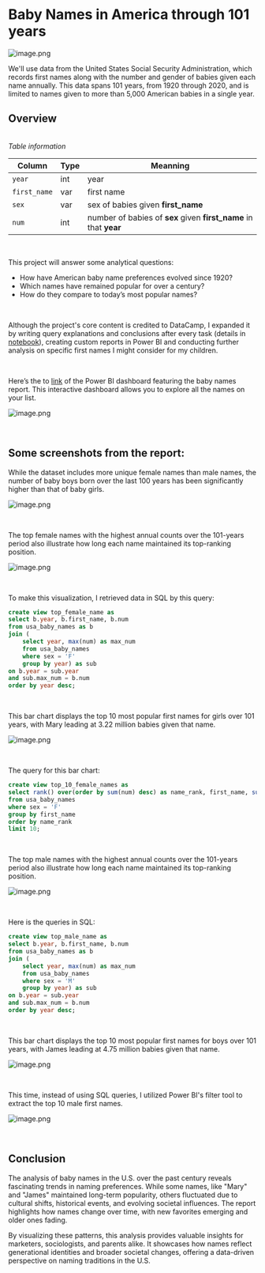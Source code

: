 # Baby Names in America through 101 years

![image.png](/baby-names/Images/names.png)

<p> We'll use data from the United States Social Security Administration, which records first names along with the number and gender of babies given each name annually. This data spans 101 years, from 1920 through 2020, and is limited to names given to more than 5,000 American babies in a single year. </p>

## Overview

<br> *Table information*

| Column      | Type | Meanning       |
|-------------|-----|------------|
| <code>year</code>    | int  | year   |
| <code>first_name</code>  | var  | first name |
| <code>sex</code> | var  | sex of babies given **first_name** |
| <code>num</code> | int  | number of babies of **sex** given **first_name** in that **year** |

<br>

This project will answer some analytical questions:
* How have American baby name preferences evolved since 1920?
* Which names have remained popular for over a century?
* How do they compare to today’s most popular names?

<br>

Although the project's core content is credited to DataCamp, I expanded it by writing query explanations and conclusions after every task (details in [notebook](./notebook.ipynb)), creating custom reports in Power BI and conducting further analysis on specific first names I might consider for my children.

<br>

Here’s the to [link](https://app.powerbi.com/view?r=eyJrIjoiZmM5NWQ5OGYtMzBhYi00YTM3LWIxNjUtMjdhNDI3NGQ0NTY0IiwidCI6ImVhOTRjOGU1LTA0YjktNGUwMS05ZWM4LWJkNTVlNDFlYjg4NSJ9) of the Power BI dashboard featuring the baby names report. This interactive dashboard allows you to explore all the names on your list.

![image.png](/baby-names/Images/dashboard.png)

<br>

## Some screenshots from the report:

While the dataset includes more unique female names than male names, the number of baby boys born over the last 100 years has been significantly higher than that of baby girls.

![image.png](/baby-names/Images/chart_6.png)

<br>

The top female names with the highest annual counts over the 101-years period also illustrate how long each name maintained its top-ranking position.

![image.png](/baby-names/Images/chart_7.png)

<br>

To make this visualization, I retrieved data in SQL by this query:
```sql
create view top_female_name as
select b.year, b.first_name, b.num
from usa_baby_names as b
join (
    select year, max(num) as max_num
    from usa_baby_names
    where sex = 'F'
    group by year) as sub
on b.year = sub.year
and sub.max_num = b.num
order by year desc;
```

<br>

This bar chart displays the top 10 most popular first names for girls over 101 years, with Mary leading at 3.22 million babies given that name.

![image.png](/baby-names/Images/chart_8.png)

<br>

The query for this bar chart:
```sql
create view top_10_female_names as
select rank() over(order by sum(num) desc) as name_rank, first_name, sum(num) as num
from usa_baby_names
where sex = 'F'
group by first_name
order by name_rank
limit 10;
```


<br>

The top male names with the highest annual counts over the 101-years period also illustrate how long each name maintained its top-ranking position.

![image.png](/baby-names/Images/chart_9.png)

<br>

Here is the queries in SQL:

```sql
create view top_male_name as
select b.year, b.first_name, b.num
from usa_baby_names as b
join (
    select year, max(num) as max_num
    from usa_baby_names
    where sex = 'M'
    group by year) as sub
on b.year = sub.year
and sub.max_num = b.num
order by year desc;
```

<br>

This bar chart displays the top 10 most popular first names for boys over 101 years, with James leading at 4.75 million babies given that name.

![image.png](/baby-names/Images/chart_10.png)

<br>

This time, instead of using SQL queries, I utilized Power BI's filter tool to extract the top 10 male first names.

![image.png](/baby-names/Images/report_2.png)

<br>

## Conclusion

The analysis of baby names in the U.S. over the past century reveals fascinating trends in naming preferences. While some names, like "Mary" and "James" maintained long-term popularity, others fluctuated due to cultural shifts, historical events, and evolving societal influences. The report highlights how names change over time, with new favorites emerging and older ones fading.

By visualizing these patterns, this analysis provides valuable insights for marketers, sociologists, and parents alike. It showcases how names reflect generational identities and broader societal changes, offering a data-driven perspective on naming traditions in the U.S.
